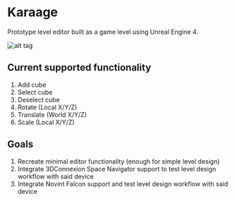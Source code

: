# Karaage
Prototype level editor built as a game level using Unreal Engine 4.

![alt tag](https://github.com/cs210/Karaage/blob/master/editor.png)

## Current supported functionality
1. Add cube
2. Select cube
3. Deselect cube
4. Rotate (Local X/Y/Z)
5. Translate (World X/Y/Z)
6. Scale (Local X/Y/Z)

## Goals
1. Recreate minimal editor functionality (enough for simple level design)
2. Integrate 3DConnexion Space Navigator support to test level design workflow with said device
3. Integrate Novint Falcon support and test level design workflow with said device
